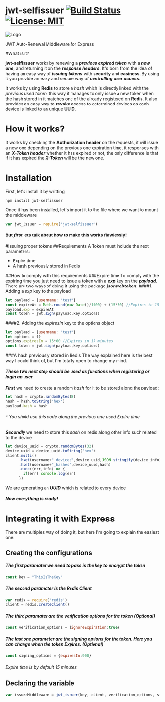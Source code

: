 # jwt-selfissuer  [![Build Status](https://travis-ci.com/josegrobles/jwt-selfissuer.svg?token=7JpgXMQqSWYBts2sAmZb&branch=master)](https://travis-ci.com/josegrobles/jwt-selfissuer) [![License: MIT](https://img.shields.io/badge/License-MIT-yellow.svg)](https://opensource.org/licenses/MIT)

![Logo](https://github.com/josegrobles/jwt-selfissuer/wiki/images/unspecified.png)

JWT Auto-Renewal Middleware for Express

#What is it?

**jwt-selfissuer** works by renewing a ***previous expired token*** with a ***new one***, and returning it on the ***response headers***. It's born from the idea of having an easy way of ***issuing tokens*** with **security** and **easiness**. By using it you provide an easy and secure way of ***controlling user access***.

It works by using **Redis** to store a *hash* which is directly linked with the *previous used token*, this way it manages to only issue a new token when the hash stored in it matches one of the already registered on **Redis**. It also provides an easy way to **revoke** access to determined devices as each device is linked to an unique **UUID**.

# How it works?
It works by checking the **Authorization header** on the requests, it will issue a new one depending on the previous one expiration time, it responses with an ***X-Token header*** whether it has expired or not, the only difference is that if it has expired the ***X-Token*** will be the new one.

# Installation
First, let's install it by writting
```javascript
npm install jwt-selfissuer
```
Once it has been installed, let's import it to the file where we want to mount the middleware
```javascript
var jwt_issuer = require('jwt-selfissuer')
```  
#### But ***first*** lets talk about how to make this works flawlessly!
#Issuing proper tokens
##Requirements
A Token must include the next parameters:
- Expire time
- A hash previously stored in Redis

##How to comply with this requirements
###Expire time
To comply with the expiring time you just need to issue a token with a ***exp*** key on the ***payload***.
There are two ways of doing it using the package ***jsonwebtoken***:
####1. Adding a *exp* key to the payload
```javascript
let payload = {username: "test"}
const expireAt = Math.round(new Date()/1000) + (15*60) //Expires in 15 minutes
payload.exp = expireAt
const token = jwt.sign(payload,key,options)
```
####2. Adding the *expiresIn* key to the options object
```javascript
let payload = {username: "test"}
let options = {}
options.expiresIn = 15*60 //Expires in 15 minutes
const token = jwt.sign(payload,key,options)
```
###A hash previously stored in Redis
The way explained here is the best way I could think of, but I'm totally open to change my mind.
#### *These two next step should be used as functions when registering or login an user*
***First*** we need to create a random *hash* for it to be stored along the payload:
```javascript
let hash = crypto.randomBytes(8)
hash = hash.toString('hex')
payload.hash = hash
```
###### * You shold use this code along the previous one used *Expire time*

***Secondly*** we need to store this *hash* on redis along other info such related to the device
```javascript
let device_uuid = crypto.randomBytes(32)
device_uuid = device_uuid.toString('hex')
client.multi()
      .hset(username+"_devices",device_uuid,JSON.stringify(device_info))
      .hset(username+"_hashes",device_uuid,hash)
      .exec((err,info) => {
        if(err) console.log(err)
      })
```
We are generating an ***UUID*** which is related to every device
#### *Now everything is ready!*
# Integrating it with Express
There are multiples way of doing it, but here I'm going to explain the easiest one:
## Creating the configurations
##### The first *paramater* we need to pass is the key to encrypt the token
```javascript
const key = "ThisIsTheKey"
```
##### The second *paramater* is the *Redis Client*
```javascript
var redis = require('redis')
client = redis.createClient()
```
##### The third *paramater* are the verification options for the token *(Optional)*
```javascript
const verification_options = {ignoreExpiration:true}
```
##### The last one *paramater* are the signing options for the token. Here you can change when the token Expires. *(Optional)*
```javascript
const signing_options = {expiresIn:900}
```
###### Expire time is by default *15 minutes*
## Declaring the variable
```javascript
var issuerMiddleware = jwt_issuer(key, client, verification_options, signing_options)
```
